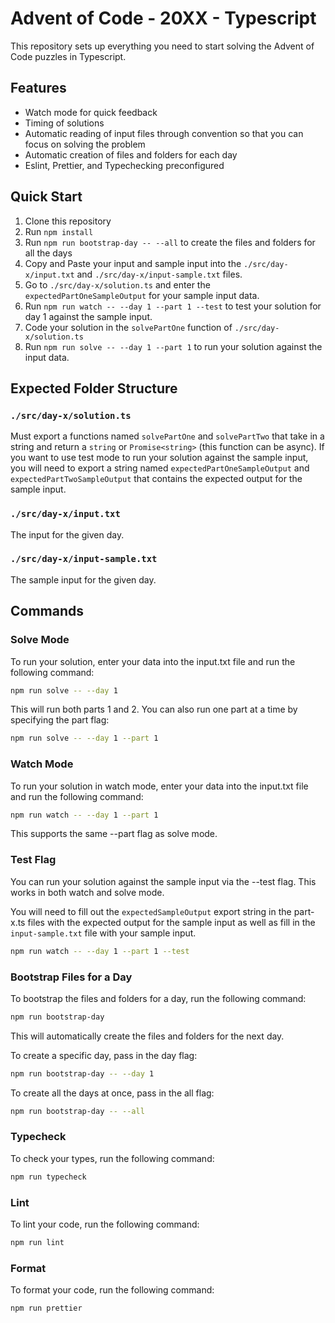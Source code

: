 # Advent of Code - 20XX - Typescript

This repository sets up everything you need to start solving the Advent of Code puzzles in Typescript.

## Features

- Watch mode for quick feedback
- Timing of solutions
- Automatic reading of input files through convention so that you can focus on solving the problem
- Automatic creation of files and folders for each day
- Eslint, Prettier, and Typechecking preconfigured

## Quick Start

1. Clone this repository
2. Run `npm install`
3. Run `npm run bootstrap-day -- --all` to create the files and folders for all the days
4. Copy and Paste your input and sample input into the `./src/day-x/input.txt` and `./src/day-x/input-sample.txt` files.
5. Go to `./src/day-x/solution.ts` and enter the `expectedPartOneSampleOutput` for your sample input data.
6. Run `npm run watch -- --day 1 --part 1 --test` to test your solution for day 1 against the sample input.
7. Code your solution in the `solvePartOne` function of `./src/day-x/solution.ts`
8. Run `npm run solve -- --day 1 --part 1` to run your solution against the input data.

## Expected Folder Structure

### `./src/day-x/solution.ts`

Must export a functions named `solvePartOne` and `solvePartTwo` that take in a string and return a `string` or `Promise<string>`
(this function can be async). If you want to use test mode to run your solution against the sample input, you will need to export a string named `expectedPartOneSampleOutput` and `expectedPartTwoSampleOutput` that contains the expected output for the sample input.

### `./src/day-x/input.txt`

The input for the given day.

### `./src/day-x/input-sample.txt`

The sample input for the given day.

## Commands

### Solve Mode

To run your solution, enter your data into the input.txt file and run the following command:

```bash
npm run solve -- --day 1
```

This will run both parts 1 and 2. You can also run one part at a time by specifying the part flag:

```bash
npm run solve -- --day 1 --part 1
```

### Watch Mode

To run your solution in watch mode, enter your data into the input.txt file and run the following command:

```bash
npm run watch -- --day 1 --part 1
```

This supports the same --part flag as solve mode.

### Test Flag

You can run your solution against the sample input via the --test flag. This works in both watch and solve mode.

You will need to fill out the `expectedSampleOutput` export string in the part-x.ts files with
the expected output for the sample input as well as fill in the `input-sample.txt` file with your sample input.

```bash
npm run watch -- --day 1 --part 1 --test
```

### Bootstrap Files for a Day

To bootstrap the files and folders for a day, run the following command:

```bash
npm run bootstrap-day
```

This will automatically create the files and folders for the next day.

To create a specific day, pass in the day flag:

```bash
npm run bootstrap-day -- --day 1
```

To create all the days at once, pass in the all flag:

```bash
npm run bootstrap-day -- --all
```

### Typecheck

To check your types, run the following command:

```bash
npm run typecheck
```

### Lint

To lint your code, run the following command:

```bash
npm run lint
```

### Format

To format your code, run the following command:

```bash
npm run prettier
```
